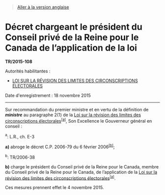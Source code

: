 > [Aller à la version anglaise](/en/Regulations/Statutory%20Instruments/2015/108.md)

# Décret chargeant le président du Conseil privé de la Reine pour le Canada de l’application de la loi

**TR/2015-108**

Autorités habilitantes : 
- [LOI SUR LA RÉVISION DES LIMITES DES CIRCONSCRIPTIONS ÉLECTORALES](/fr/Lois/Lois%20révisées%20du%20Canada/E/E-3.md)

Date d'enregistrement : 18 novembre 2015

----------

Sur recommandation du premier ministre et en vertu de la définition de ***ministre*** au paragraphe 2(1) de la [Loi sur la révision des limites des circonscriptions électorales](/fr/Lois/Lois%20révisées%20du%20Canada/E/E-3.md)<sup><a href='#nbp_81000-3-1132-F_hq_15684'>[a]</a></sup>, Son Excellence le Gouverneur général en conseil :

<a name='nbp_81000-3-1132-F_hq_15684'><sup>a</sup></a>: L.R., ch. E-3<br />

**a)** abroge le décret C.P. 2006-79 du 6 février 2006<sup><a href='#nbp_81000-3-1130-F_hq_15682'>[b]</a></sup>;

<a name='nbp_81000-3-1130-F_hq_15682'><sup>b</sup></a>: TR/2006-38<br />



**b)** charge le président du Conseil privé de la Reine pour le Canada, membre du Conseil privé de la Reine pour le Canada, de l’application de la [Loi sur la révision des limites des circonscriptions électorales](/fr/Lois/Lois%20révisées%20du%20Canada/E/E-3.md)<sup><a href='#nbp_81000-3-1132-F_hq_15684'>[a]</a></sup>.



Ces mesures prennent effet le 4 novembre 2015.


